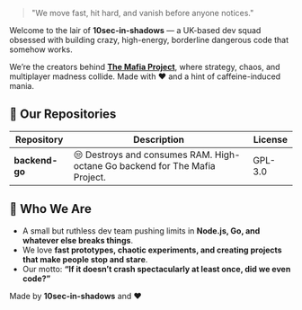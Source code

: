> "We move fast, hit hard, and vanish before anyone notices."  

Welcome to the lair of **10sec-in-shadows** — a UK-based dev squad obsessed with building crazy, high-energy, borderline dangerous code that somehow works.  

We’re the creators behind **[The Mafia Project](https://themafiaproject.studio)**, where strategy, chaos, and multiplayer madness collide. Made with ❤️ and a hint of caffeine-induced mania.  

## 🚀 Our Repositories

| Repository | Description | License |
|------------|------------|--------|
| **backend-go** | 😒 Destroys and consumes RAM. High-octane Go backend for The Mafia Project. | GPL-3.0 |

## 🌌 Who We Are

- A small but ruthless dev team pushing limits in **Node.js, Go, and whatever else breaks things**.  
- We love **fast prototypes, chaotic experiments, and creating projects that make people stop and stare**.  
- Our motto: **“If it doesn’t crash spectacularly at least once, did we even code?”**

Made by **10sec-in-shadows** and ❤️  
